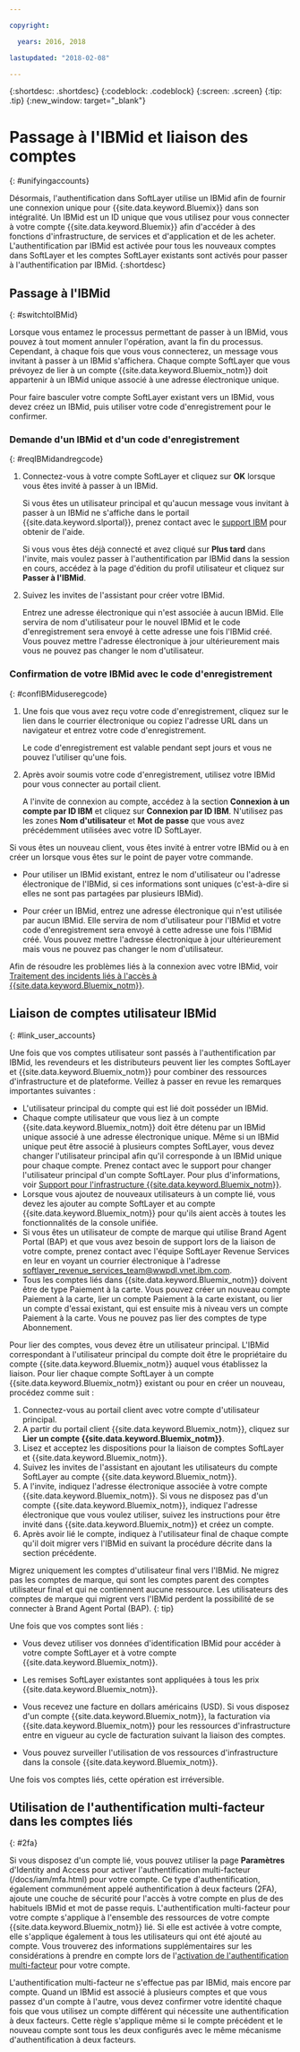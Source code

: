 ```yaml
---

copyright:

  years: 2016, 2018

lastupdated: "2018-02-08"

---
```


{:shortdesc: .shortdesc}
{:codeblock: .codeblock}
{:screen: .screen}
{:tip: .tip}
{:new_window: target="_blank"}

# Passage à l'IBMid et liaison des comptes
{: #unifyingaccounts}

Désormais, l'authentification dans SoftLayer utilise un IBMid afin de fournir une connexion unique pour {{site.data.keyword.Bluemix}} dans son intégralité. Un IBMid est un ID unique que vous utilisez pour vous connecter à votre compte {{site.data.keyword.Bluemix}} afin d'accéder à des fonctions d'infrastructure, de services et d'application et de les acheter. L'authentification par IBMid est activée pour tous les nouveaux comptes dans SoftLayer et les comptes SoftLayer existants sont activés pour passer à l'authentification par IBMid.
{:shortdesc}

## Passage à l'IBMid
{: #switchtoIBMid}

Lorsque vous entamez le processus permettant de passer à un IBMid, vous pouvez à tout moment annuler l'opération, avant la fin du processus. Cependant, à chaque fois que vous vous connecterez, un message vous invitant à passer à un IBMid s'affichera. Chaque compte SoftLayer que vous prévoyez de lier à un compte {{site.data.keyword.Bluemix_notm}} doit appartenir à un IBMid unique associé à une adresse électronique unique.

Pour faire basculer votre compte SoftLayer existant vers un IBMid, vous devez créez un IBMid, puis utiliser votre code d'enregistrement pour le confirmer. 

### Demande d'un IBMid et d'un code d'enregistrement
{: #reqIBMidandregcode}

1. Connectez-vous à votre compte SoftLayer et cliquez sur **OK** lorsque vous êtes invité à passer à un IBMid.

   Si vous êtes un utilisateur principal et qu'aucun message vous invitant à passer à un IBMid ne s'affiche dans le portail {{site.data.keyword.slportal}}, prenez contact avec le [support IBM](/docs/get-support/howtogetsupport.html#getting-customer-support) pour obtenir de l'aide.

   Si vous vous êtes déjà connecté et avez cliqué sur **Plus tard** dans l'invite, mais voulez passer à l'authentification par IBMid dans la session en cours, accédez à la page d'édition du profil utilisateur et cliquez sur **Passer à l'IBMid**.

2. Suivez les invites de l'assistant pour créer votre IBMid.

   Entrez une adresse électronique qui n'est associée à aucun IBMid. Elle servira de nom d'utilisateur pour le nouvel IBMid et le code d'enregistrement sera envoyé à cette adresse une fois l'IBMid créé. Vous pouvez mettre l'adresse électronique à jour ultérieurement mais vous ne pouvez pas changer le nom d'utilisateur.

### Confirmation de votre IBMid avec le code d'enregistrement
{: #confIBMiduseregcode}

1. Une fois que vous avez reçu votre code d'enregistrement, cliquez sur le lien dans le courrier électronique ou copiez l'adresse URL dans un navigateur et entrez votre code d'enregistrement.

   Le code d'enregistrement est valable pendant sept jours et vous ne pouvez l'utiliser qu'une fois.

2. Après avoir soumis votre code d'enregistrement, utilisez votre IBMid pour vous connecter au portail client.

   A l'invite de connexion au compte, accédez à la section **Connexion à un compte par ID IBM** et cliquez sur **Connexion par ID IBM**. N'utilisez pas les zones **Nom d'utilisateur** et **Mot de passe** que vous avez précédemment utilisées avec votre ID SoftLayer.

Si vous êtes un nouveau client, vous êtes invité à entrer votre IBMid ou à en créer un lorsque vous êtes sur le point de payer votre commande.
  * Pour utiliser un IBMid existant, entrez le nom d'utilisateur ou l'adresse électronique de l'IBMid, si ces informations sont uniques (c'est-à-dire si elles ne sont pas partagées par plusieurs IBMid).

  * Pour créer un IBMid, entrez une adresse électronique qui n'est utilisée par aucun IBMid. Elle servira de nom d'utilisateur pour l'IBMid et votre code d'enregistrement sera envoyé à cette adresse une fois l'IBMid créé. Vous pouvez mettre l'adresse électronique à jour ultérieurement mais vous ne pouvez pas changer le nom d'utilisateur.

Afin de résoudre les problèmes liés à la connexion avec votre IBMid, voir [Traitement des incidents liés à l'accès à {{site.data.keyword.Bluemix_notm}}](/docs/get-support/ts_accessing.html#accessing).


## Liaison de comptes utilisateur IBMid
{: #link_user_accounts}

Une fois que vos comptes utilisateur sont passés à l'authentification par IBMid, les revendeurs et les distributeurs peuvent lier les comptes SoftLayer et {{site.data.keyword.Bluemix_notm}} pour combiner des ressources d'infrastructure et de plateforme. Veillez à passer en revue les remarques importantes suivantes :

  * L'utilisateur principal du compte qui est lié doit posséder un IBMid.
  * Chaque compte utilisateur que vous liez à un compte {{site.data.keyword.Bluemix_notm}} doit être détenu par un IBMid unique associé à une adresse électronique unique. Même si un IBMid unique peut être associé à plusieurs comptes SoftLayer, vous devez changer l'utilisateur principal afin qu'il corresponde à un IBMid unique pour chaque compte. Prenez contact avec le support pour changer l'utilisateur principal d'un compte SoftLayer. Pour plus d'informations, voir [Support pour l'infrastructure {{site.data.keyword.Bluemix_notm}}](/docs/customer-portal/cpsupport.html).
  * Lorsque vous ajoutez de nouveaux utilisateurs à un compte lié, vous devez les ajouter au compte SoftLayer et au compte {{site.data.keyword.Bluemix_notm}} pour qu'ils aient accès à toutes les fonctionnalités de la console unifiée.
  * Si vous êtes un utilisateur de compte de marque qui utilise Brand Agent Portal (BAP) et que vous avez besoin de support lors de la liaison de votre compte, prenez contact avec l'équipe SoftLayer Revenue Services en leur en voyant un courrier électronique à l'adresse softlayer_revenue_services_team@wwpdl.vnet.ibm.com.
  * Tous les comptes liés dans {{site.data.keyword.Bluemix_notm}} doivent être de type Paiement à la carte. Vous pouvez créer un nouveau compte Paiement à la carte, lier un compte Paiement à la carte existant, ou lier un compte d'essai existant, qui est ensuite mis à niveau vers un compte Paiement à la carte. Vous ne pouvez pas lier des comptes de type Abonnement.

Pour lier des comptes, vous devez être un utilisateur principal. L'IBMid correspondant à l'utilisateur principal du compte doit être le propriétaire du compte {{site.data.keyword.Bluemix_notm}} auquel vous établissez la liaison. Pour lier chaque compte SoftLayer à un compte {{site.data.keyword.Bluemix_notm}} existant ou pour en créer un nouveau, procédez comme suit :

   1. Connectez-vous au portail client avec votre compte d'utilisateur principal. 
   2. A partir du portail client {{site.data.keyword.Bluemix_notm}}, cliquez sur **Lier un compte {{site.data.keyword.Bluemix_notm}}**.
   3. Lisez et acceptez les dispositions pour la liaison de comptes SoftLayer et {{site.data.keyword.Bluemix_notm}}.
   4. Suivez les invites de l'assistant en ajoutant les utilisateurs du compte SoftLayer au compte {{site.data.keyword.Bluemix_notm}}.
   5. A l'invite, indiquez l'adresse électronique associée à votre compte {{site.data.keyword.Bluemix_notm}}. Si vous ne disposez pas d'un compte {{site.data.keyword.Bluemix_notm}}, indiquez l'adresse électronique que vous voulez utiliser, suivez les instructions pour être invité dans {{site.data.keyword.Bluemix_notm}} et créez un compte.
   6. Après avoir lié le compte, indiquez à l'utilisateur final de chaque compte qu'il doit migrer vers l'IBMid en suivant la procédure décrite dans la section précédente.

Migrez uniquement les comptes d'utilisateur final vers l'IBMid. Ne migrez pas les comptes de marque, qui sont les comptes parent des comptes utilisateur final et qui ne contiennent aucune ressource. Les utilisateurs des comptes de marque qui migrent vers l'IBMid perdent la possibilité de se connecter à Brand Agent Portal (BAP).
{: tip}

Une fois que vos comptes sont liés :

  * Vous devez utiliser vos données d'identification IBMid pour accéder à votre compte SoftLayer et à votre compte
{{site.data.keyword.Bluemix_notm}}.
  * Les remises SoftLayer existantes sont appliquées à tous les prix {{site.data.keyword.Bluemix_notm}}.
  * Vous recevez une facture en dollars américains (USD). Si vous disposez d'un compte {{site.data.keyword.Bluemix_notm}}, la facturation via  {{site.data.keyword.Bluemix_notm}} pour les ressources d'infrastructure entre en  vigueur au cycle de facturation suivant la liaison des comptes.

  * Vous pouvez surveiller l'utilisation de vos ressources d'infrastructure dans la console {{site.data.keyword.Bluemix_notm}}.

Une fois vos comptes liés, cette opération est irréversible.

## Utilisation de l'authentification multi-facteur dans les comptes liés
{: #2fa}

Si vous disposez d'un compte lié, vous pouvez utiliser la page **Paramètres** d'Identity and Access pour activer l'authentification multi-facteur (/docs/iam/mfa.html) pour votre compte. Ce type d'authentification, également communément appelé authentification à deux facteurs (2FA), ajoute une couche de sécurité pour l'accès à votre compte en plus de des habituels IBMid et mot de passe requis. L'authentification multi-facteur pour votre compte s'applique à l'ensemble des ressources de votre compte {{site.data.keyword.Bluemix_notm}} lié. Si elle est activée à votre compte, elle s'applique également à tous les utilisateurs qui ont été ajouté au compte. Vous trouverez des informations supplémentaires sur les considérations à prendre en compte lors de l'[activation de l'authentification multi-facteur](/docs/iam/mfa.html) pour votre compte.

L'authentification multi-facteur ne s'effectue pas par IBMid, mais encore par compte. Quand un IBMid est associé à plusieurs comptes et que vous passez d'un compte à l'autre, vous devez confirmer votre identité chaque fois que vous utilisez un compte différent qui nécessite une authentification à deux facteurs. Cette règle s'applique même si le compte précédent et le nouveau compte sont tous les deux configurés avec le même mécanisme d'authentification à deux facteurs.
